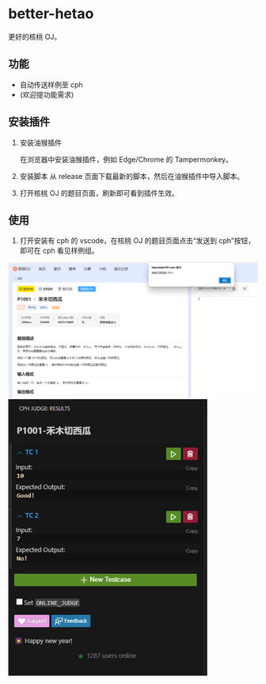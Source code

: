 # better-hetao

更好的核桃 OJ。

## 功能

- 自动传送样例至 cph
- (欢迎提功能需求)

## 安装插件

1. 安装油猴插件

    在浏览器中安装油猴插件，例如 Edge/Chrome 的 Tampermonkey。

2. 安装脚本
   从 release 页面下载最新的脚本，然后在油猴插件中导入脚本。

3. 打开核桃 OJ 的题目页面，刷新即可看到插件生效。

## 使用

1. 打开安装有 cph 的 vscode，在核桃 OJ 的题目页面点击“发送到 cph”按钮，即可在 cph 看见样例组。
   
![](images/image1.png)
![](images/image2.png)